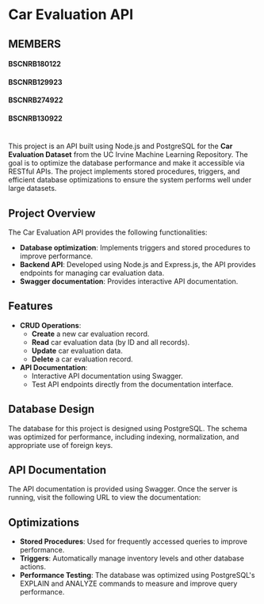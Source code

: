 # Car Evaluation API

## MEMBERS
#### BSCNRB180122
#### BSCNRB129923
#### BSCNRB274922
#### BSCNRB130922

#
#
This project is an API built using Node.js and PostgreSQL for the **Car Evaluation Dataset** from the UC Irvine Machine Learning Repository. The goal is to optimize the database performance and make it accessible via RESTful APIs. The project implements stored procedures, triggers, and efficient database optimizations to ensure the system performs well under large datasets.

## Project Overview

The Car Evaluation API provides the following functionalities:

- **Database optimization**: Implements triggers and stored procedures to improve performance.
- **Backend API**: Developed using Node.js and Express.js, the API provides endpoints for managing car evaluation data.
- **Swagger documentation**: Provides interactive API documentation.

## Features

- **CRUD Operations**:
    - **Create** a new car evaluation record.
    - **Read** car evaluation data (by ID and all records).
    - **Update** car evaluation data.
    - **Delete** a car evaluation record.
- **API Documentation**:
    - Interactive API documentation using Swagger.
    - Test API endpoints directly from the documentation interface.

## Database Design

The database for this project is designed using PostgreSQL. The schema was optimized for performance, including indexing, normalization, and appropriate use of foreign keys.

## API Documentation

The API documentation is provided using Swagger. Once the server is running, visit the following URL to view the documentation:


## Optimizations

- **Stored Procedures**: Used for frequently accessed queries to improve performance.
- **Triggers**: Automatically manage inventory levels and other database actions.
- **Performance Testing**: The database was optimized using PostgreSQL's EXPLAIN and ANALYZE commands to measure and improve query performance.





